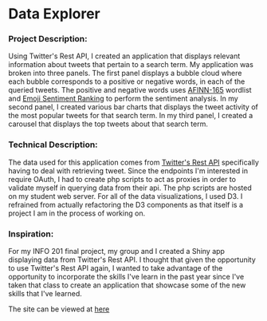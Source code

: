 # Data Explorer

### Project Description: 
Using Twitter's Rest API, I created an application that displays relevant information about 
tweets that pertain to a search term. My application was broken into three panels. The first panel
displays a bubble cloud where each bubble corresponds to a positive or negative words, in each of the queried
tweets. The positive and negative words uses [AFINN-165](http://www2.imm.dtu.dk/pubdb/views/publication_details.php?id=6010) wordlist and 
[Emoji Sentiment Ranking](http://journals.plos.org/plosone/article?id=10.1371/journal.pone.0144296) to perform the sentiment analysis. In my 
second panel, I created various bar charts that displays the tweet activity of the most popular tweets for that search term.
In my third panel, I created a carousel that displays the top tweets about that search term. 

### Technical Description:
The data used for this application comes from [Twitter's Rest API](https://developer.twitter.com/en/docs/tweets/post-and-engage/overview) 
specifically having to deal with retrieving tweet. Since the endpoints I'm interested in require OAuth,
I had to create php scripts to act as proxies in order to validate myself in querying data from their api.
The php scripts are hosted on my student web server. For all of the data visualizations, I used D3. I refrained 
from actually refactoring the D3 components as that itself is a project I am in the process of working on.

### Inspiration:
For my INFO 201 final project, my group and I created a Shiny app displaying data from Twitter's Rest API.
I thought that given the opportunity to use Twitter's Rest API again, I wanted to take advantage of the opportunity
to incorporate the skills I've learn in the past year since I've taken that class to create an application that
showcase some of the new skills that I've learned. 

 

The site can be viewed at [here](https://info343b-a17.github.io/data-explorer-bdinh/)
